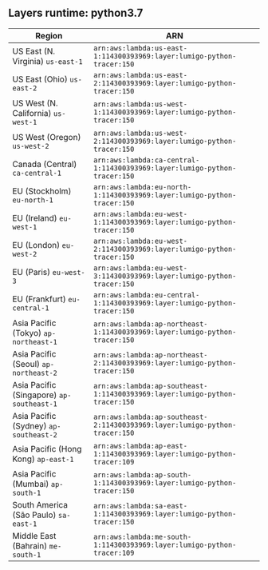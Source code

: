 Layers runtime: python3.7
----
| Region | ARN |
| --- | --- |
|US East (N. Virginia)  `us-east-1`|`arn:aws:lambda:us-east-1:114300393969:layer:lumigo-python-tracer:150`|
|US East (Ohio)  `us-east-2`|`arn:aws:lambda:us-east-2:114300393969:layer:lumigo-python-tracer:150`|
|US West (N. California)  `us-west-1`|`arn:aws:lambda:us-west-1:114300393969:layer:lumigo-python-tracer:150`|
|US West (Oregon)  `us-west-2`|`arn:aws:lambda:us-west-2:114300393969:layer:lumigo-python-tracer:150`|
|Canada (Central)  `ca-central-1`|`arn:aws:lambda:ca-central-1:114300393969:layer:lumigo-python-tracer:150`|
|EU (Stockholm)  `eu-north-1`|`arn:aws:lambda:eu-north-1:114300393969:layer:lumigo-python-tracer:150`|
|EU (Ireland)  `eu-west-1`|`arn:aws:lambda:eu-west-1:114300393969:layer:lumigo-python-tracer:150`|
|EU (London)  `eu-west-2`|`arn:aws:lambda:eu-west-2:114300393969:layer:lumigo-python-tracer:150`|
|EU (Paris)  `eu-west-3`|`arn:aws:lambda:eu-west-3:114300393969:layer:lumigo-python-tracer:150`|
|EU (Frankfurt)  `eu-central-1`|`arn:aws:lambda:eu-central-1:114300393969:layer:lumigo-python-tracer:150`|
|Asia Pacific (Tokyo)  `ap-northeast-1`|`arn:aws:lambda:ap-northeast-1:114300393969:layer:lumigo-python-tracer:150`|
|Asia Pacific (Seoul)  `ap-northeast-2`|`arn:aws:lambda:ap-northeast-2:114300393969:layer:lumigo-python-tracer:150`|
|Asia Pacific (Singapore)  `ap-southeast-1`|`arn:aws:lambda:ap-southeast-1:114300393969:layer:lumigo-python-tracer:150`|
|Asia Pacific (Sydney)  `ap-southeast-2`|`arn:aws:lambda:ap-southeast-2:114300393969:layer:lumigo-python-tracer:150`|
|Asia Pacific (Hong Kong)  `ap-east-1`|`arn:aws:lambda:ap-east-1:114300393969:layer:lumigo-python-tracer:109`|
|Asia Pacific (Mumbai)  `ap-south-1`|`arn:aws:lambda:ap-south-1:114300393969:layer:lumigo-python-tracer:150`|
|South America (São Paulo)  `sa-east-1`|`arn:aws:lambda:sa-east-1:114300393969:layer:lumigo-python-tracer:150`|
|Middle East (Bahrain)  `me-south-1`|`arn:aws:lambda:me-south-1:114300393969:layer:lumigo-python-tracer:109`|
